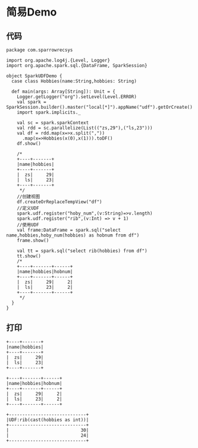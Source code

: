 # 简易Demo

## 代码


	package com.sparrowrecsys
	
	import org.apache.log4j.{Level, Logger}
	import org.apache.spark.sql.{DataFrame, SparkSession}
	
	object SparkUDFDemo {
	  case class Hobbies(name:String,hobbies: String)
	
	  def main(args: Array[String]): Unit = {
	    Logger.getLogger("org").setLevel(Level.ERROR)
	    val spark = SparkSession.builder().master("local[*]").appName("udf").getOrCreate()
	    import spark.implicits._
	
	    val sc = spark.sparkContext
	    val rdd = sc.parallelize(List(("zs,29"),("ls,23")))
	    val df = rdd.map(x=>x.split(","))
	      .map(x=>Hobbies(x(0),x(1))).toDF()
	    df.show()
	
	    /*
	    +----+-------+
	    |name|hobbies|
	    +----+-------+
	    |  zs|     29|
	    |  ls|     23|
	    +----+-------+
	     */
	    //创建视图
	    df.createOrReplaceTempView("df")
	    //定义UDF
	    spark.udf.register("hoby_num",(v:String)=>v.length)
	    spark.udf.register("rib",(v:Int) => v + 1)
	    //使用UDF
	    val frame:DataFrame = spark.sql("select name,hobbies,hoby_num(hobbies) as hobnum from df")
	    frame.show()
	
	    val tt = spark.sql("select rib(hobbies) from df")
	    tt.show()
	    /*
	    +----+-------+------+
	    |name|hobbies|hobnum|
	    +----+-------+------+
	    |  zs|     29|     2|
	    |  ls|     23|     2|
	    +----+-------+------+
	     */
	  }
	}


## 打印

	+----+-------+
	|name|hobbies|
	+----+-------+
	|  zs|     29|
	|  ls|     23|
	+----+-------+
	
	+----+-------+------+
	|name|hobbies|hobnum|
	+----+-------+------+
	|  zs|     29|     2|
	|  ls|     23|     2|
	+----+-------+------+
	
	+-----------------------------+
	|UDF:rib(cast(hobbies as int))|
	+-----------------------------+
	|                           30|
	|                           24|
	+-----------------------------+